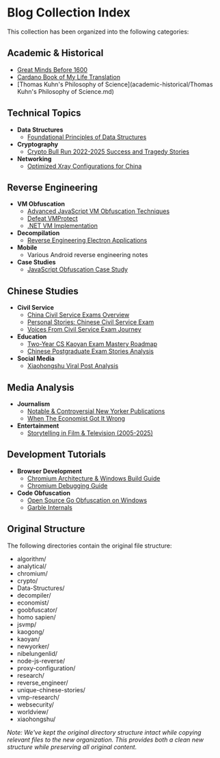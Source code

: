 # Blog Collection Index

This collection has been organized into the following categories:

## Academic & Historical
- [Great Minds Before 1600](academic-historical/great_mind_before_1600.md)
- [Cardano Book of My Life Translation](academic-historical/Cardano_Book_of_My_Life_Translation.md)
- [Thomas Kuhn's Philosophy of Science](academic-historical/Thomas Kuhn's Philosophy of Science.md)

## Technical Topics
- **Data Structures**
  - [Foundational Principles of Data Structures](technical/data-structures/Foundational_Principles_of_Data_Structures.md)
- **Cryptography**
  - [Crypto Bull Run 2022-2025 Success and Tragedy Stories](technical/cryptography/Crypto_Bull_Run_2022_2025_Success_and_Tragedy_Stories.md)
- **Networking**
  - [Optimized Xray Configurations for China](technical/networking/Optimized_Xray_Configurations_for_China.md)

## Reverse Engineering
- **VM Obfuscation**
  - [Advanced JavaScript VM Obfuscation Techniques](reverse-engineering/vm-obfuscation/Advanced_JavaScript_VM_Obfuscation_Techniques.md)
  - [Defeat VMProtect](reverse-engineering/vm-obfuscation/defeat-vmp.md)
  - [.NET VM Implementation](reverse-engineering/vm-obfuscation/dotnet.vm.md)
- **Decompilation**
  - [Reverse Engineering Electron Applications](reverse-engineering/decompilation/Reverse_Engineering_Electron_Applications.md)
- **Mobile**
  - Various Android reverse engineering notes
- **Case Studies**
  - [JavaScript Obfuscation Case Study](reverse-engineering/case-studies/stupid_o3.md)

## Chinese Studies
- **Civil Service**
  - [China Civil Service Exams Overview](chinese-studies/civil-service/China_Civil_Service_Exams_Overview.md)
  - [Personal Stories: Chinese Civil Service Exam](chinese-studies/civil-service/Personal_Stories_Chinese_Civil_Service_Exam.md)
  - [Voices From Civil Service Exam Journey](chinese-studies/civil-service/Voices_From_Civil_Service_Exam_Journey.md)
- **Education**
  - [Two-Year CS Kaoyan Exam Mastery Roadmap](chinese-studies/education/Two_Year_CS_Kaoyan_Exam_Mastery_Roadmap.md)
  - [Chinese Postgraduate Exam Stories Analysis](chinese-studies/education/Chinese_Postgraduate_Exam_Stories_Analysis.md)
- **Social Media**
  - [Xiaohongshu Viral Post Analysis](chinese-studies/social-media/Xiaohongshu_Viral_Post_Analysis.md)

## Media Analysis
- **Journalism**
  - [Notable & Controversial New Yorker Publications](media-analysis/journalism/Notable_Controversial_NewYorker_Publications.md)
  - [When The Economist Got It Wrong](media-analysis/journalism/When_The_Economist_Got_It_Wrong.md)
- **Entertainment**
  - [Storytelling in Film & Television (2005-2025)](media-analysis/entertainment/Storytelling_Film_Television_2005_2025_Analysis.md)

## Development Tutorials
- **Browser Development**
  - [Chromium Architecture & Windows Build Guide](dev-tutorials/browser/Chromium_Architecture_Windows_Build_Guide.md)
  - [Chromium Debugging Guide](dev-tutorials/browser/debug.md)
- **Code Obfuscation**
  - [Open Source Go Obfuscation on Windows](dev-tutorials/obfuscation/Open_Source_Go_Obfuscation_Windows.md)
  - [Garble Internals](dev-tutorials/obfuscation/garble_internals.md)

## Original Structure
The following directories contain the original file structure:
- algorithm/
- analytical/
- chromium/
- crypto/
- Data-Structures/
- decompiler/
- economist/
- goobfuscator/
- homo sapien/
- jsvmp/
- kaogong/
- kaoyan/
- newyorker/
- nibelungenlid/
- node-js-reverse/
- proxy-configuration/
- research/
- reverse_engineer/
- unique-chinese-stories/
- vmp-research/
- websecurity/
- worldview/
- xiaohongshu/

*Note: We've kept the original directory structure intact while copying relevant files to the new organization. This provides both a clean new structure while preserving all original content.*